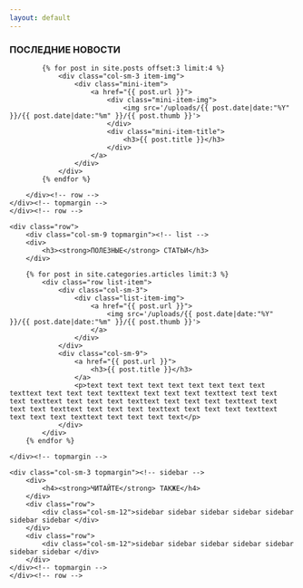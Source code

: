 ```yaml
---
layout: default
---
```




<div class="container">
     <div class="row">
        <div class="col-sm-12 topmargin">
		<div>
			<h3><strong>ПОСЛЕДНИЕ</strong> НОВОСТИ</h3>
		</div>
		<div class="row">
				
			{% for post in site.posts offset:3 limit:4 %} 
				<div class="col-sm-3 item-img">
					<div class="mini-item">
						<a href="{{ post.url }}">
							<div class="mini-item-img">
								<img src='/uploads/{{ post.date|date:"%Y" }}/{{ post.date|date:"%m" }}/{{ post.thumb }}'>	
							</div>
							<div class="mini-item-title">
								<h3>{{ post.title }}</h3>
							</div>
						</a>	
					</div>
				</div>
			{% endfor %}
			
		</div><!-- row -->
	</div><!-- topmargin -->
    </div><!-- row -->
	
    <div class="row">
        <div class="col-sm-9 topmargin"><!-- list -->
		<div>
			<h3><strong>ПОЛЕЗНЫЕ</strong> СТАТЬИ</h3>
		</div>	
		
		{% for post in site.categories.articles limit:3 %} 
			<div class="row list-item">
				<div class="col-sm-3">
					<div class="list-item-img">
						<a href="{{ post.url }}">
							<img src='/uploads/{{ post.date|date:"%Y" }}/{{ post.date|date:"%m" }}/{{ post.thumb }}'>
						</a>
					</div>
				</div>
				<div class="col-sm-9">
					<a href="{{ post.url }}">
						<h3>{{ post.title }}</h3>
					</a>
					<p>text text text text text text text text text texttext text text text texttext text text text texttext text text text texttext text text text texttext text text text texttext text text text texttext text text text texttext text text text texttext text text text texttext text text text text</p>
				</div>
			</div>
		{% endfor %}
		
	</div><!-- topmargin -->
	    
	<div class="col-sm-3 topmargin"><!-- sidebar -->
		<div>
			<h4><strong>ЧИТАЙТЕ</strong> ТАКЖЕ</h4>
		</div>
		<div class="row">
			<div class="col-sm-12">sidebar sidebar sidebar sidebar sidebar sidebar sidebar </div>
		</div>
		<div class="row">
			<div class="col-sm-12">sidebar sidebar sidebar sidebar sidebar sidebar sidebar </div>
		</div>
	</div><!-- topmargin -->
    </div><!-- row -->

</div><!-- container -->
